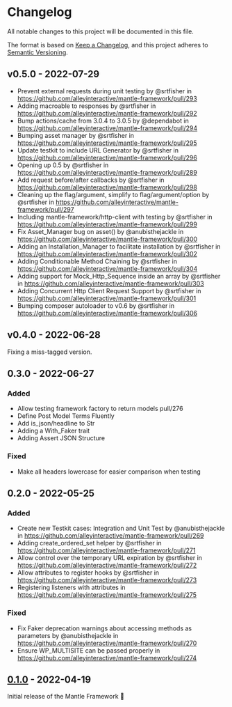 # Changelog

All notable changes to this project will be documented in this file.

The format is based on [Keep a Changelog](https://keepachangelog.com/en/1.0.0/),
and this project adheres to [Semantic Versioning](https://semver.org/spec/v2.0.0.html).

## v0.5.0 - 2022-07-29

- Prevent external requests during unit testing by @srtfisher in https://github.com/alleyinteractive/mantle-framework/pull/293
- Adding macroable to responses by @srtfisher in https://github.com/alleyinteractive/mantle-framework/pull/292
- Bump actions/cache from 3.0.4 to 3.0.5 by @dependabot in https://github.com/alleyinteractive/mantle-framework/pull/294
- Bumping asset manager by @srtfisher in https://github.com/alleyinteractive/mantle-framework/pull/295
- Update testkit to include URL Generator by @srtfisher in https://github.com/alleyinteractive/mantle-framework/pull/296
- Opening up 0.5 by @srtfisher in https://github.com/alleyinteractive/mantle-framework/pull/289
- Add request before/after callbacks by @srtfisher in https://github.com/alleyinteractive/mantle-framework/pull/298
- Cleaning up the flag/argument, simplify to flag/argument/option by @srtfisher in https://github.com/alleyinteractive/mantle-framework/pull/297
- Including mantle-framework/http-client with testing by @srtfisher in https://github.com/alleyinteractive/mantle-framework/pull/299
- Fix Asset_Manager bug on asset() by @anubisthejackle in https://github.com/alleyinteractive/mantle-framework/pull/300
- Adding an Installation_Manager to facilitate installation by @srtfisher in https://github.com/alleyinteractive/mantle-framework/pull/302
- Adding Conditionable Method Chaining by @srtfisher in https://github.com/alleyinteractive/mantle-framework/pull/304
- Adding support for Mock_Http_Sequence inside an array by @srtfisher in https://github.com/alleyinteractive/mantle-framework/pull/303
- Adding Concurrent Http Client Request Support by @srtfisher in https://github.com/alleyinteractive/mantle-framework/pull/301
- Bumping composer autoloader to v0.6 by @srtfisher in https://github.com/alleyinteractive/mantle-framework/pull/306

## v0.4.0 - 2022-06-28

Fixing a miss-tagged version.

## 0.3.0 - 2022-06-27

### Added

- Allow testing framework factory to return models pull/276
- Define Post Model Terms Fluently
- Add is_json/headline to Str
- Adding a With_Faker trait
- Adding Assert JSON Structure

### Fixed

- Make all headers lowercase for easier comparison when testing

## 0.2.0 - 2022-05-25

### Added

- Create new Testkit cases: Integration and Unit Test by @anubisthejackle in https://github.com/alleyinteractive/mantle-framework/pull/269
- Adding create_ordered_set helper by @srtfisher in https://github.com/alleyinteractive/mantle-framework/pull/271
- Allow control over the temporary URL expiration by @srtfisher in https://github.com/alleyinteractive/mantle-framework/pull/272
- Allow attributes to register hooks by @srtfisher in https://github.com/alleyinteractive/mantle-framework/pull/273
- Registering listeners with attributes in https://github.com/alleyinteractive/mantle-framework/pull/275

### Fixed

- Fix Faker deprecation warnings about accessing methods as parameters by @anubisthejackle in https://github.com/alleyinteractive/mantle-framework/pull/270
- Ensure WP_MULTISITE can be passed properly in https://github.com/alleyinteractive/mantle-framework/pull/274

## [0.1.0](https://github.com/alleyinteractive/mantle-framework/releases/tag/v0.1.0) - 2022-04-19

Initial release of the Mantle Framework 🎉

